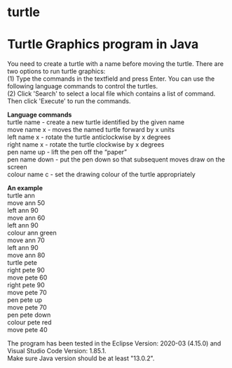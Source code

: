 # turtle
Turtle Graphics program in Java
================================

You need to create a turtle with a name before moving the turtle. There are two options to run turtle graphics:<br>
(1) Type the commands in the textfield and press Enter. You can use the following language commands to control the turtles.<br>
(2) Click 'Search' to select a local file which contains a list of command. Then click 'Execute' to run the commands.<br>

**Language commands**<br>
turtle name - create a new turtle identified by the given name<br>
move name x - moves the named turtle forward by x units<br>
left name x - rotate the turtle anticlockwise by x degrees<br>
right name x - rotate the turtle clockwise by x degrees<br>
pen name up - lift the pen off the “paper”<br>
pen name down - put the pen down so that subsequent moves draw on the screen<br>
colour name c - set the drawing colour of the turtle appropriately<br>

**An example**<br>
turtle ann<br>
move ann 50<br>
left ann 90<br>
move ann 60<br>
left ann 90<br>
colour ann green<br>
move ann 70<br>
left ann 90<br>
move ann 80<br>
turtle pete<br>
right pete 90<br>
move pete 60<br>
right pete 90<br>
move pete 70<br>
pen pete up<br>
move pete 70<br>
pen pete down<br>
colour pete red<br>
move pete 40<br>


The program has been tested in the Eclipse Version: 2020-03 (4.15.0) and Visual Studio Code Version: 1.85.1.<br>
Make sure Java version should be at least "13.0.2".<br>
